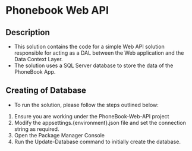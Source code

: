 ﻿# Phonebook Web API

## Description
 - This solution contains the code for a simple Web API solution responsible for acting as a DAL between the Web application and the Data Context Layer.
 - The solution uses a SQL Server database to store the data of the PhoneBook App.
## Creating of Database
- To run the solution, please follow the steps outlined below:
1. Ensure you are working under the PhoneBook-Web-API project
2. Modify the appsettings.{environment}.json file and set the connection string as required.
3. Open the Package Manager Console
4. Run the Update-Database command to initially create the database.
